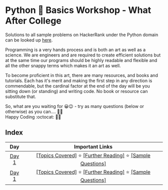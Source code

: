 # Python 🐍 Basics Workshop - What After College

Solutions to all sample problems on HackerRank under the Python domain can be 
looked up [here](https://github.com/anishLearnsToCode/hackerrank-python).

Programming is a very hands process and is both an art as well as a science. We are
engineers and are required to create efficient solutions but at the same time our programs should be 
highly readable and flexible and all the other snappy terms which makes it an art as well.

To become proficient in this art, there are many resources, and books and tutorials. Each has it's merit
and making the first step in any direction is commendable, but the cardinal factor at the end of the day
will be you sitting down (or standing) and writing code. No book or resource can substitute that.

So, what are you waiting for 😀😉 - try as many questions (below or otherwise) as you can.... 🐱‍👤    
Happy Coding :octocat: 🐱‍💻

## Index
| Day | Important Links |
|:---:|:---------------:|
| [Day 1]() | [[Topics Covered]]() ⭐ [[Further Reading]]() ⭐ [[Sample Questions]]() |
| [Day 1]() | [[Topics Covered]]() ⭐ [[Further Reading]]() ⭐ [[Sample Questions]]() |